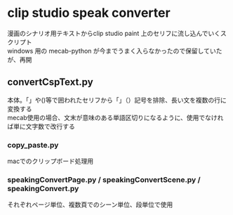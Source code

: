 # clip studio speak converter
漫画のシナリオ用テキストからclip studio paint 上のセリフに流し込んでいくスクリプト  
windows 用の mecab-python が今までうまく入らなかったので保留していたが、再開  

## convertCspText.py
本体。「」や()等で囲われたセリフから「」（）記号を排除、長い文を複数の行に変換する  
mecab使用の場合、文末が意味のある単語区切りになるように、使用でなければ単に文字数で改行する  

### copy_paste.py
macでのクリップボード処理用  
  
### speakingConvertPage.py / speakingConvertScene.py / speakingConvert.py  
それぞれページ単位、複数頁でのシーン単位、段単位で使用
